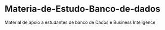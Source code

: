 # Materia-de-Estudo-Banco-de-dados
Material de apoio a estudantes de banco de Dados e Business Inteligence
